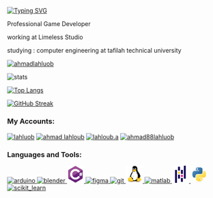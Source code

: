 [![Typing SVG](https://readme-typing-svg.demolab.com?font=Fira+Code&size=29&pause=1000&color=3411F7&center=true&vCenter=true&random=true&width=435&lines=Computer+Engineering+Student;I'm+Game+Developer;I+Love+Robotics)](https://git.io/typing-svg)

Professional Game Developer

working at Limeless Studio

studying : computer engineering at tafilah technical university

<p align="left"> <a href="https://github.com/ryo-ma/github-profile-trophy"><img src="https://github-profile-trophy.vercel.app/?username=ahmadlahluob&rank=SECRET,SSS,SS,S,AAA,AA,A,B,C&theme=dracula" alt="ahmadlahluob" /></a> </p>


![stats](https://github-readme-stats.vercel.app/api?username=ahmadlahluob&include_all_commits=true&show_icons=true&theme=transparent)

[![Top Langs](https://github-readme-stats.vercel.app/api/top-langs/?username=ahmadlahluob&theme=transparent&layout=donut-vertical)](https://github.com/anuraghazra/github-readme-stats)

[![GitHub Streak](https://streak-stats.demolab.com?user=ahmadlahluob&theme=cobalt&border_radius=10)](https://git.io/streak-stats)

<h3 align="left">My Accounts:</h3>
<p align="left">
<a href="https://twitter.com/lahluob" target="blank"><img align="center" src="https://raw.githubusercontent.com/rahuldkjain/github-profile-readme-generator/master/src/images/icons/Social/twitter.svg" alt="lahluob" height="30" width="40" /></a>
<a href="https://linkedin.com/in/ahmad-lahloub-725404237" target="blank"><img align="center" src="https://raw.githubusercontent.com/rahuldkjain/github-profile-readme-generator/master/src/images/icons/Social/linked-in-alt.svg" alt="ahmad lahloub" height="30" width="40" /></a>
<a href="https://instagram.com/lahloub.a" target="blank"><img align="center" src="https://raw.githubusercontent.com/rahuldkjain/github-profile-readme-generator/master/src/images/icons/Social/instagram.svg" alt="lahloub.a" height="30" width="40" /></a>
<a href="https://www.hackerrank.com/ahmad88lahluob" target="blank"><img align="center" src="https://raw.githubusercontent.com/rahuldkjain/github-profile-readme-generator/master/src/images/icons/Social/hackerrank.svg" alt="ahmad88lahluob" height="30" width="40" /></a>
</p>

<h3 align="left">Languages and Tools:</h3>
<p align="left"> <a href="https://www.arduino.cc/" target="_blank" rel="noreferrer"> <img src="https://cdn.worldvectorlogo.com/logos/arduino-1.svg" alt="arduino" width="40" height="40"/> </a> <a href="https://www.blender.org/" target="_blank" rel="noreferrer"> <img src="https://download.blender.org/branding/community/blender_community_badge_white.svg" alt="blender" width="40" height="40"/> </a> <a href="https://www.w3schools.com/cs/" target="_blank" rel="noreferrer"> <img src="https://raw.githubusercontent.com/devicons/devicon/master/icons/csharp/csharp-original.svg" alt="csharp" width="40" height="40"/> </a> <a href="https://www.figma.com/" target="_blank" rel="noreferrer"> <img src="https://www.vectorlogo.zone/logos/figma/figma-icon.svg" alt="figma" width="40" height="40"/> </a> <a href="https://git-scm.com/" target="_blank" rel="noreferrer"> <img src="https://www.vectorlogo.zone/logos/git-scm/git-scm-icon.svg" alt="git" width="40" height="40"/> </a> <a href="https://www.linux.org/" target="_blank" rel="noreferrer"> <img src="https://raw.githubusercontent.com/devicons/devicon/master/icons/linux/linux-original.svg" alt="linux" width="40" height="40"/> </a><a href="https://www.mathworks.com/" target="_blank" rel="noreferrer"> <img src="https://upload.wikimedia.org/wikipedia/commons/2/21/Matlab_Logo.png" alt="matlab" width="40" height="40"/> </a><a href="https://pandas.pydata.org/" target="_blank" rel="noreferrer"> <img src="https://raw.githubusercontent.com/devicons/devicon/2ae2a900d2f041da66e950e4d48052658d850630/icons/pandas/pandas-original.svg" alt="pandas" width="40" height="40"/> </a><a href="https://www.python.org" target="_blank" rel="noreferrer"> <img src="https://raw.githubusercontent.com/devicons/devicon/master/icons/python/python-original.svg" alt="python" width="40" height="40"/> </a> <a href="https://scikit-learn.org/" target="_blank" rel="noreferrer"> <img src="https://upload.wikimedia.org/wikipedia/commons/0/05/Scikit_learn_logo_small.svg" alt="scikit_learn" width="40" height="40"/> </a></p>
